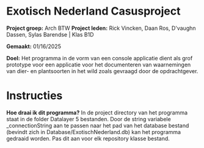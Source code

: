 # Exotisch Nederland Casusproject
**Project groep:** Arch BTW
**Project leden:** Rick Vincken, Daan Ros, D'vaughn Dassen, Sylas Barendse | Klas B1D

**Gemaakt:** 01/16/2025

**Doel:** Het programma in de vorm van een console applicatie dient als grof prototype
      voor een applicatie voor het documenteren van waarnemingen van dier- en
      plantsoorten in het wild zoals gevraagd door de opdrachtgever.
# Instructies
**Hoe draai ik dit programma?**
In de project directory van het programma staat in de folder Datalayer 5 bestanden. Door de string variabele _connectionString aan te passen naar het pad van het database bestand (bevindt zich in Database/ExotischNederland.db) kan het programma gedraaid worden. Pas dit aan voor elk repository klasse bestand.
